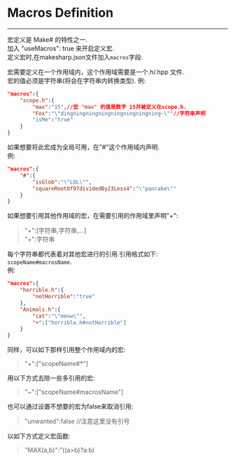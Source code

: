 # Macros Definition
--------
宏定义是 Make# 的特性之一.  
加入 "useMacros": true 来开启定义宏.  
定义宏时,在makesharp.json文件加入`macros`字段.  

宏需要定义在一个作用域内，这个作用域需要是一个.h/.hpp 文件.  
宏的值必须是字符串(将会在字符串内转换类型).
例:  
```json
"macros":{
    "scope.h":{
        "max":"15",//宏 "max" 的值是数字 15并被定义在scope.h.
        "Fox":"\"dingningningningningningningning~\""//字符串声明
        "isMe":"true"
    }
}
```
如果想要将此宏成为全局可用，在"#"这个作用域内声明.  
例:  
```json
"macros":{
    "#":{
        "isGlob":"\"LOL\"",
        "squareRootOf97dividedBy23Less4":"\"pancake\""
    }
}
```
如果想要引用其他作用域的宏，在需要引用的作用域里声明"+":  
> "+":[字符串,字符串,...]  
> "+":字符串  
  
每个字符串都代表着对其他宏进行的引用.引用格式如下:  
`scopeName#macrosName`.  
例:
```json
"macros":{
    "horrible.h":{
        "notHorrible":"true"
    },
    "Animals.h":{
        "cat":"\"meow\"",
        "+":["horrible.h#notHorrible"]
    }
}
```
同样，可以如下那样引用整个作用域内的宏:  
> "+":["scopeName#\*"]  
  
用以下方式去除一些多引用的宏:  
> "~":["scopeName#macrosName"]  
  
也可以通过设置不想要的宏为false来取消引用:  
> "unwanted":false //注意这里没有引号  
  
以如下方式定义宏函数:  
> "MAX(a,b)":"((a\>b)?a:b)  

